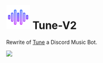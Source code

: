 # <img src="https://github.com/immortal-forest/Tune-V2/blob/assets/logo.png?raw=true"> Tune-V2


Rewrite of [Tune](https://github.com/Salman-Git-Hub/Tune) a Discord Music Bot.

<picture>
  <source media="(prefers-color-scheme: dark)" srcset="/../assets/banner-dark.png">
  <source media="(prefers-color-scheme: light)" srcset="/../assets/banner-light.png">
  <img src="/../assets/logo.png">
</picture>
